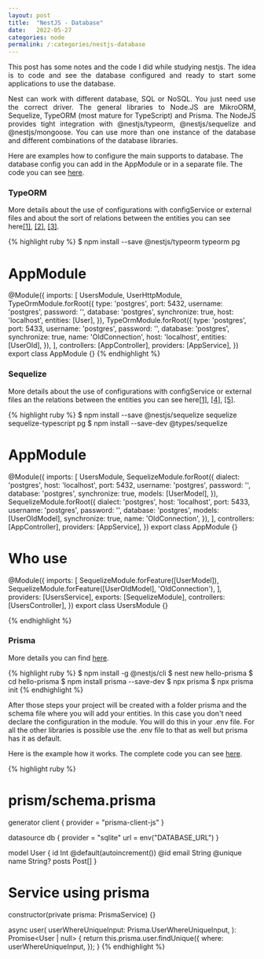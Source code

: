 ```yaml
---
layout: post
title:  "NestJS - Database"
date:   2022-05-27
categories: node
permalink: /:categories/nestjs-database
---
```


<p style="text-align: justify;">This post has some notes and the code I did while studying nestjs. The idea is to code and see the database configured and ready to start some applications to use the database. </p>

<p style="text-align: justify;">Nest can work with different database, SQL or NoSQL. You just need use the correct driver. The general libraries to Node.JS are MikroORM, Sequelize, TypeORM (most mature for TypeScript) and Prisma. The NodeJS provides tight integration with @nestjs/typeorm, @nestjs/sequelize and @nestjs/mongoose. You can use more than one instance of the database and different combinations of the database libraries.</p>

<p>Here are examples how to configure the main supports to database. The database config you can add in the AppModule or in a separate file. The code you can see <a href="https://github.com/fabiana2611/nestjs2">here</a>.</p>


<h3>TypeORM</h3>

<p>More details about the use of configurations with configService or external files and about the sort of relations between the entities you can see here<a href="https://docs.nestjs.com/techniques/database">[1]</a>, <a href="https://docs.nestjs.com/recipes/sql-typeorm">[2]</a>, <a href="https://docs.nestjs.com/techniques/database#relations">[3]</a>.</p>

{% highlight ruby %}
$ npm install --save @nestjs/typeorm typeorm pg

# AppModule
@Module({
  imports: [
    UsersModule,
    UserHttpModule,
    TypeOrmModule.forRoot({
      type: 'postgres',
      port: 5432,
      username: 'postgres',
      password: '',
      database: 'postgres',
      synchronize: true,
      host: 'localhost',
      entities: [User],
    }),
    TypeOrmModule.forRoot({
      type: 'postgres',
      port: 5433,
      username: 'postgres',
      password: '',
      database: 'postgres',
      synchronize: true,
      name: 'OldConnection',
      host: 'localhost',
      entities: [UserOld],
    }),
  ],
  controllers: [AppController],
  providers: [AppService],
})
export class AppModule {}
{% endhighlight %}

<h3>Sequelize</h3>

<p>More details about the use of configurations with configService or external files an the relations between the entities you can see here<a href="https://docs.nestjs.com/techniques/database">[1]</a>, <a href="https://docs.nestjs.com/recipes/sql-sequelize">[4]</a>, <a href="https://docs.nestjs.com/techniques/database#relations-1">[5]</a>.</p>

{% highlight ruby %}
$ npm install --save @nestjs/sequelize sequelize sequelize-typescript pg
$ npm install --save-dev @types/sequelize


# AppModule
@Module({
  imports: [
    UsersModule,
    SequelizeModule.forRoot({
      dialect: 'postgres',
      host: 'localhost',
      port: 5432,
      username: 'postgres',
      password: '',
      database: 'postgres',
      synchronize: true,
      models: [UserModel],
    }),
    SequelizeModule.forRoot({
      dialect: 'postgres',
      host: 'localhost',
      port: 5433,
      username: 'postgres',
      password: '',
      database: 'postgres',
      models: [UserOldModel],
      synchronize: true,
      name: 'OldConnection',
    }),
  ],
  controllers: [AppController],
  providers: [AppService],
})
export class AppModule {}

# Who use
@Module({
  imports: [
    SequelizeModule.forFeature([UserModel]),
    SequelizeModule.forFeature([UserOldModel], 'OldConnection'),
  ],
  providers: [UsersService],
  exports: [SequelizeModule],
  controllers: [UsersController],
})
export class UsersModule {}

{% endhighlight %}

<h3>Prisma</h3>

<p>More details you can find <a href="https://docs.nestjs.com/recipes/prisma">here</a>.</p>

{% highlight ruby %}
$ npm install -g @nestjs/cli
$ nest new hello-prisma
$ cd hello-prisma
$ npm install prisma --save-dev
$ npx prisma
$ npx prisma init
{% endhighlight %}

<p>After those steps your project will be created with a folder prisma and the schema file where you will add your entities. In this case you don't need declare the configuration in the module. You will do this in your .env file. For all the other libraries is possible use the .env file to that as well but prisma has it as default.</p>

<p>Here is the example how it works. The complete code you can see <a href="https://github.com/fabiana2611/nestjs2/tree/master/database-prisma">here</a>.</p>

{% highlight ruby %}
# prism/schema.prisma
generator client {
  provider = "prisma-client-js"
}

datasource db {
  provider = "sqlite"
  url      = env("DATABASE_URL")
}

model User {
  id    Int     @default(autoincrement()) @id
  email String  @unique
  name  String?
  posts Post[]
}

# Service using prisma
constructor(private prisma: PrismaService) {}

async user(
  userWhereUniqueInput: Prisma.UserWhereUniqueInput,
): Promise<User | null> {
  return this.prisma.user.findUnique({
    where: userWhereUniqueInput,
  });
}
{% endhighlight %}
